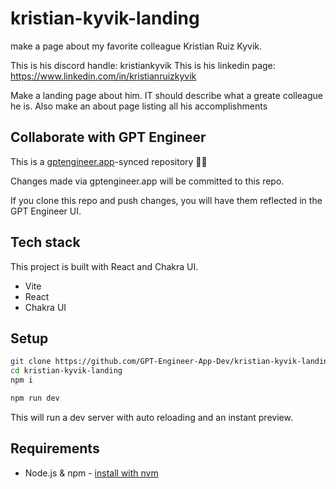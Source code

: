 # kristian-kyvik-landing

make a page about my favorite colleague Kristian Ruiz Kyvik.

This is his discord handle: kristiankyvik
This is his linkedin page: https://www.linkedin.com/in/kristianruizkyvik

Make a landing page about him. IT should describe what a greate colleague he is.
Also make an about page listing all his accomplishments

## Collaborate with GPT Engineer

This is a [gptengineer.app](https://gptengineer.app)-synced repository 🌟🤖

Changes made via gptengineer.app will be committed to this repo.

If you clone this repo and push changes, you will have them reflected in the GPT Engineer UI.

## Tech stack

This project is built with React and Chakra UI.

- Vite
- React
- Chakra UI

## Setup

```sh
git clone https://github.com/GPT-Engineer-App-Dev/kristian-kyvik-landing.git
cd kristian-kyvik-landing
npm i
```

```sh
npm run dev
```

This will run a dev server with auto reloading and an instant preview.

## Requirements

- Node.js & npm - [install with nvm](https://github.com/nvm-sh/nvm#installing-and-updating)
